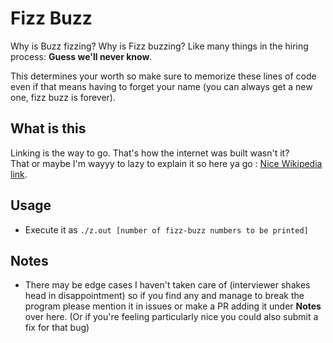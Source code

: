 # Fizz Buzz
Why is Buzz fizzing? Why is Fizz buzzing? Like many things in the hiring process: **Guess we'll never know**.  

This determines your worth so make sure to memorize these lines of code even if that means having to forget your name (you can always get a new one, fizz buzz is forever).  

## What is this
Linking is the way to go. That's how the internet was built wasn't it?  
That or maybe I'm wayyy to lazy to explain it so here ya go : [Nice Wikipedia link](https://en.wikipedia.org/wiki/Fizz_buzz#Programming).

## Usage
* Execute it as `./z.out [number of fizz-buzz numbers to be printed]`

## Notes
* There may be edge cases I haven't taken care of (interviewer shakes head in disappointment) so if you find any and manage to break the program please mention it in issues or make a PR adding it under **Notes** over here. (Or if you're feeling particularly nice you could also submit a fix for that bug)